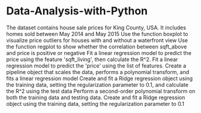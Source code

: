 # Data-Analysis-with-Python
The dataset contains house sale prices for King County, USA. It includes homes sold between May 2014 and May 2015
Use the function boxplot to visualize price outliers for houses with and without a waterfront view
Use the function regplot to show whether the correlation between sqft_above and price is positive or negative
Fit a linear regression model to predict the price using the feature 'sqft_living', then calculate the R^2. 
Fit a linear regression model to predict the 'price' using the list of features.
Create a pipeline object that scales the data, performs a polynomial transform, and fits a linear regression model
Create and fit a Ridge regression object using the training data, setting the regularization parameter to 0.1, and calculate the R^2 using the test data
Perform a second-order polynomial transform on both the training data and testing data. Create and fit a Ridge regression object using the training data, setting the regularization parameter to 0.1

